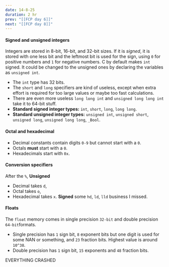 ```yaml
---
date: 14-8-25
duration: 2 hr
prev: "[[FCP day 6]]"
next: "[[FCP day 8]]"
---
```

#### Signed and unsigned integers
Integers are stored in 8-bit, 16-bit, and 32-bit sizes. If it is *signed*, it is stored with one less bit and the leftmost bit is used for the sign, using `0` for positive numbers and `1` for negative numbers. C by default makes `int` signed. It could be changed to the unsigned ones by declaring the variables as `unsigned int`.   
- The `int` type has 32 bits. 
- The `short` and `long` specifiers are kind of useless, except when extra effort is required for too large values or maybe too fast calculations. 
- There are even more useless `long long int` and `unsigned long long int` take it to 64-bit stuff.
- **Standard signed integer types:** `int`, `short`, `long`, `long long`.
- **Standard unsigned integer types:** `unsigned int`, `unsigned short`, `unsigned long`, `unsigned long long`, `_Bool`.

#### Octal and hexadecimal
- Decimal constants contain digits `0-9` but cannot start with a `0`.
- Octals **must** start with a `0`.
- Hexadecimals start with `0x`.

#### Conversion specifiers
After the `%`,
**Unsigned**
- Decimal takes `d`,
- Octal takes `o`,
- Hexadecimal takes `x`.
**Signed**
some `hd`, `ld`, `lld` business I missed.

#### Floats
The `float` memory comes in single precision `32-bit` and double precision `64-bit`formats. 
- Single precision has `1` sign bit, `8` exponent bits but one digit is used for some NAN or something, and `23` fraction bits. Highest value is around `10^38`.
- Double precision has `1` sign bit, `15` exponents and `48` fraction bits. 

EVERYTHING CRASHED
